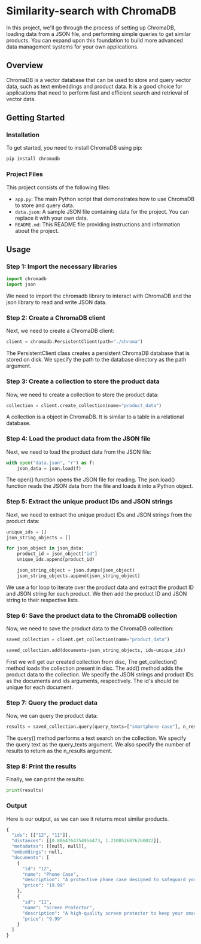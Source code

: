 # Similarity-search with ChromaDB

In this project, we'll go through the process of setting up ChromaDB, loading data from a JSON file, and performing simple queries to get similar products. You can expand upon this foundation to build more advanced data management systems for your own applications.

## Overview

ChromaDB is a vector database that can be used to store and query vector data, such as text embeddings and product data. It is a good choice for applications that need to perform fast and efficient search and retrieval of vector data.

## Getting Started

### Installation

To get started, you need to install ChromaDB using pip:

```bash
pip install chromadb
```

### Project Files

This project consists of the following files:

- `app.py`: The main Python script that demonstrates how to use ChromaDB to store and query data.
- `data.json`: A sample JSON file containing data for the project. You can replace it with your own data.
- `README.md`: This README file providing instructions and information about the project.

## Usage

### Step 1: Import the necessary libraries

```python
import chromadb
import json
```
We need to import the chromadb library to interact with ChromaDB and the json library to read and write JSON data.

### Step 2: Create a ChromaDB client

Next, we need to create a ChromaDB client:

```python
client = chromadb.PersistentClient(path="./chroma")
```

The PersistentClient class creates a persistent ChromaDB database that is stored on disk. We specify the path to the database directory as the path argument.

### Step 3: Create a collection to store the product data

Now, we need to create a collection to store the product data:

```python
collection = client.create_collection(name="product_data")
```

A collection is a object in ChromaDB. It is similar to a table in a relational database.

### Step 4: Load the product data from the JSON file

Next, we need to load the product data from the JSON file:

```python
with open("data.json", "r") as f:
    json_data = json.load(f)
```

The open() function opens the JSON file for reading. The json.load() function reads the JSON data from the file and loads it into a Python object.

### Step 5: Extract the unique product IDs and JSON strings

Next, we need to extract the unique product IDs and JSON strings from the product data:

```python
unique_ids = []
json_string_objects = []

for json_object in json_data:
    product_id = json_object["id"]
    unique_ids.append(product_id)

    json_string_object = json.dumps(json_object)
    json_string_objects.append(json_string_object)
```
We use a for loop to iterate over the product data and extract the product ID and JSON string for each product. We then add the product ID and JSON string to their respective lists.

### Step 6: Save the product data to the ChromaDB collection

Now, we need to save the product data to the ChromaDB collection:

```python
saved_collection = client.get_collection(name="product_data")

saved_collection.add(documents=json_string_objects, ids=unique_ids)
```
First we will get our created collection from disc, The get_collection() method loads the collection present in disc. The add() method adds the product data to the collection. We specify the JSON strings and product IDs as the documents and ids arguments, respectively. The id's should be unique for each document.

### Step 7: Query the product data

Now, we can query the product data:

```python
results = saved_collection.query(query_texts=["smartphone case"], n_results=2)
```
The query() method performs a text search on the collection. We specify the query text as the query_texts argument. We also specify the number of results to return as the n_results argument.

### Step 8: Print the results

Finally, we can print the results:

```python
print(results)
```

### Output

Here is our output, as we can see it returns most similar products.

```python
{
  "ids": [["12", "11"]],
  "distances": [[0.8864764754956473, 1.2108526876760022]],
  "metadatas": [[null, null]],
  "embeddings": null,
  "documents": [
    {
      "id": "12",
      "name": "Phone Case",
      "description": "A protective phone case designed to safeguard your smartphone from drops and impacts.",
      "price": "19.99"
    },
    {
      "id": "11",
      "name": "Screen Protector",
      "description": "A high-quality screen protector to keep your smartphone's display safe.",
      "price": "9.99"
    }
  ]
}
```
